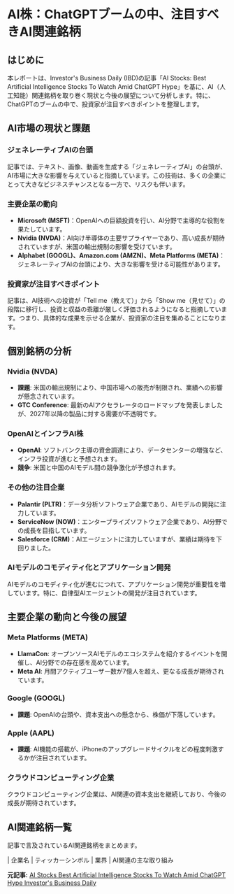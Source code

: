 # AI株：ChatGPTブームの中、注目すべきAI関連銘柄

## はじめに

本レポートは、Investor's Business Daily (IBD)の記事「AI Stocks: Best Artificial Intelligence Stocks To Watch Amid ChatGPT Hype」を基に、AI（人工知能）関連銘柄を取り巻く現状と今後の展望について分析します。特に、ChatGPTのブームの中で、投資家が注目すべきポイントを整理します。

## AI市場の現状と課題

### ジェネレーティブAIの台頭

記事では、テキスト、画像、動画を生成する「ジェネレーティブAI」の台頭が、AI市場に大きな影響を与えていると指摘しています。この技術は、多くの企業にとって大きなビジネスチャンスとなる一方で、リスクも伴います。

### 主要企業の動向

* **Microsoft (MSFT)**：OpenAIへの巨額投資を行い、AI分野で主導的な役割を果たしています。
* **Nvidia (NVDA)**：AI向け半導体の主要サプライヤーであり、高い成長が期待されていますが、米国の輸出規制の影響を受けています。
* **Alphabet (GOOGL)、Amazon.com (AMZN)、Meta Platforms (META)**：ジェネレーティブAIの台頭により、大きな影響を受ける可能性があります。

### 投資家が注目すべきポイント

記事は、AI技術への投資が「Tell me（教えて）」から「Show me（見せて）」の段階に移行し、投資と収益の乖離が厳しく評価されるようになると指摘しています。つまり、具体的な成果を示せる企業が、投資家の注目を集めることになります。

## 個別銘柄の分析

### Nvidia (NVDA)

* **課題**: 米国の輸出規制により、中国市場への販売が制限され、業績への影響が懸念されています。
* **GTC Conference**: 最新のAIアクセラレータのロードマップを発表しましたが、2027年以降の製品に対する需要が不透明です。

### OpenAIとインフラAI株

* **OpenAI**: ソフトバンク主導の資金調達により、データセンターの増強など、インフラ投資が進むと予想されます。
* **競争**: 米国と中国のAIモデル間の競争激化が予想されます。

### その他の注目企業

* **Palantir (PLTR)**：データ分析ソフトウェア企業であり、AIモデルの開発に注力しています。
* **ServiceNow (NOW)**：エンタープライズソフトウェア企業であり、AI分野での成長を目指しています。
* **Salesforce (CRM)**：AIエージェントに注力していますが、業績は期待を下回りました。

### AIモデルのコモディティ化とアプリケーション開発

AIモデルのコモディティ化が進むにつれて、アプリケーション開発が重要性を増しています。特に、自律型AIエージェントの開発が注目されています。

## 主要企業の動向と今後の展望

### Meta Platforms (META)

* **LlamaCon**: オープンソースAIモデルのエコシステムを紹介するイベントを開催し、AI分野での存在感を高めています。
* **Meta AI**: 月間アクティブユーザー数が7億人を超え、更なる成長が期待されています。

### Google (GOOGL)

* **課題**: OpenAIの台頭や、資本支出への懸念から、株価が下落しています。

### Apple (AAPL)

* **課題**: AI機能の搭載が、iPhoneのアップグレードサイクルをどの程度刺激するかが注目されています。

### クラウドコンピューティング企業

クラウドコンピューティング企業は、AI関連の資本支出を継続しており、今後の成長が期待されています。

## AI関連銘柄一覧

記事で言及されているAI関連銘柄をまとめます。

| 企業名 | ティッカーシンボル | 業界 | AI関連の主な取り組み 

**元記事:** [AI Stocks Best Artificial Intelligence Stocks To Watch Amid ChatGPT Hype Investor's Business Daily](https://www.investors.com/news/technology/artificial-intelligence-stocks-branch-14/)